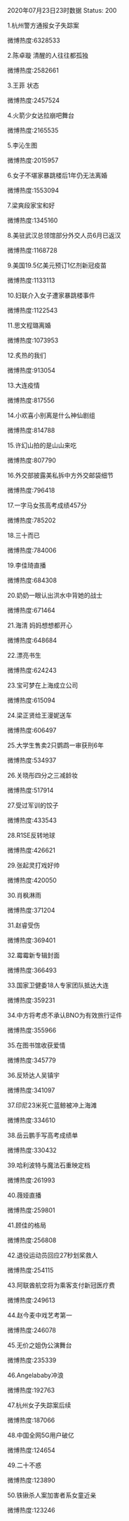 2020年07月23日23时数据
Status: 200

1.杭州警方通报女子失踪案

微博热度:6328533

2.陈卓璇 清醒的人往往都孤独

微博热度:2582661

3.王菲 状态

微博热度:2457524

4.火箭少女达拉崩吧舞台

微博热度:2165535

5.李沁生图

微博热度:2015957

6.女子不堪家暴跳楼后1年仍无法离婚

微博热度:1553094

7.梁爽段家宝和好

微博热度:1345160

8.美驻武汉总领馆部分外交人员6月已返汉

微博热度:1168728

9.美国19.5亿美元预订1亿剂新冠疫苗

微博热度:1133113

10.妇联介入女子遭家暴跳楼事件

微博热度:1122543

11.思文程璐离婚

微博热度:1073953

12.炙热的我们

微博热度:913054

13.大连疫情

微博热度:817556

14.小欢喜小别离是什么神仙剧组

微博热度:814788

15.许幻山拍的是山山来吃

微博热度:807790

16.外交部披露美私拆中方外交邮袋细节

微博热度:796418

17.一字马女孩高考成绩457分

微博热度:785202

18.三十而已

微博热度:784006

19.李佳琦直播

微博热度:684308

20.奶奶一眼认出洪水中背她的战士

微博热度:671464

21.海清 妈妈想想都开心

微博热度:648684

22.漂亮书生

微博热度:624243

23.宝可梦在上海成立公司

微博热度:615094

24.梁正贤给王漫妮送车

微博热度:606497

25.大学生售卖2只鹦鹉一审获刑6年

微博热度:534937

26.关晓彤四分之三减龄妆

微博热度:517914

27.受过军训的饺子

微博热度:433543

28.R1SE反转地球

微博热度:426621

29.张起灵打戏好帅

微博热度:420050

30.肖枫淋雨

微博热度:371204

31.赵睿受伤

微博热度:369401

32.霉霉新专辑封面

微博热度:366493

33.国家卫健委18人专家团队抵达大连

微博热度:359231

34.中方将考虑不承认BNO为有效旅行证件

微博热度:355966

35.在图书馆收获爱情

微博热度:345779

36.反矫达人吴镇宇

微博热度:341097

37.印尼23米死亡蓝鲸被冲上海滩

微博热度:334610

38.岳云鹏手写高考成绩单

微博热度:330432

39.哈利波特与魔法石重映定档

微博热度:261993

40.薇娅直播

微博热度:259801

41.顾佳的格局

微博热度:256808

42.退役运动员回应27秒划桨救人

微博热度:254115

43.阿联酋航空将为乘客支付新冠医疗费

微博热度:249613

44.赵今麦中戏艺考第一

微博热度:246078

45.无价之姐伪公演舞台

微博热度:235339

46.Angelababy冲浪

微博热度:192763

47.杭州女子失踪案后续

微博热度:187066

48.中国全网5G用户破亿

微博热度:124654

49.二十不惑

微博热度:123890

50.铁锹杀人案加害者系女童近亲

微博热度:123246

